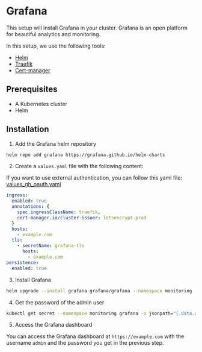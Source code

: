# Grafana

This setup will install Grafana in your cluster. Grafana is an open platform for beautiful analytics and monitoring.

In this setup, we use the following tools:
- [Helm](https://helm.sh/)
- [Traefik](https://doc.traefik.io/traefik/)
- [Cert-manager](https://cert-manager.io/)

## Prerequisites
- A Kubernetes cluster
- Helm

## Installation

1. Add the Grafana helm repository

```bash
helm repo add grafana https://grafana.github.io/helm-charts
```

2. Create a `values.yaml` file with the following content:

If you want to use external authentication, you can follow this yaml file: [values_gh_oauth.yaml](./values_gh_oauth.yaml)

```yaml
ingress:
  enabled: true
  annotations: {
    spec.ingressClassName: traefik,
    cert-manager.io/cluster-issuer: letsencrypt-prod
  }
  hosts:
    - example.com
  tls: 
    - secretName: grafana-tls
      hosts:
        - example.com
persistence:
  enabled: true
```

3. Install Grafana

```bash
helm upgrade --install grafana grafana/grafana --namespace monitoring --values values.yaml --create-namespace
```

4. Get the password of the admin user

```bash
kubectl get secret --namespace monitoring grafana -o jsonpath="{.data.admin-password}" | base64 --decode ; echo
```

5. Access the Grafana dashboard

You can access the Grafana dashboard at `https://example.com` with the username `admin` and the password you get in the previous step.
